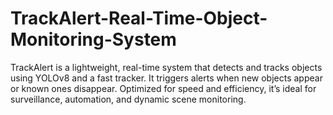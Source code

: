 # TrackAlert-Real-Time-Object-Monitoring-System
TrackAlert is a lightweight, real-time system that detects and tracks objects using YOLOv8 and a fast tracker. It triggers alerts when new objects appear or known ones disappear. Optimized for speed and efficiency, it’s ideal for surveillance, automation, and dynamic scene monitoring.
